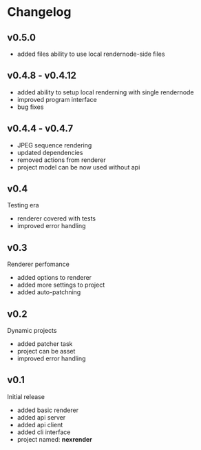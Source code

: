 # Changelog

## v0.5.0
 * added files ability to use local rendernode-side files

## v0.4.8 - v0.4.12
 * added ability to setup local renderning with single rendernode
 * improved program interface
 * bug fixes

## v0.4.4 - v0.4.7
 * JPEG sequence rendering
 * updated dependencies
 * removed actions from renderer
 * project model can be now used without api

## v0.4
Testing era

* renderer covered with tests
* improved error handling

## v0.3
Renderer perfomance

* added options to renderer
* added more settings to project
* added auto-patchning

## v0.2
Dynamic projects

* added patcher task
* project can be asset
* improved error handling

## v0.1
Initial release

* added basic renderer
* added api server
* added api client
* added cli interface
* project named: **nexrender**
